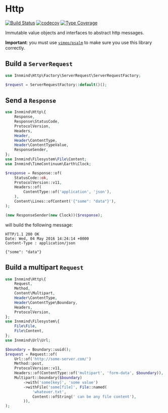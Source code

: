 # Http

[![Build Status](https://github.com/innmind/http/workflows/CI/badge.svg?branch=master)](https://github.com/innmind/http/actions?query=workflow%3ACI)
[![codecov](https://codecov.io/gh/innmind/http/branch/develop/graph/badge.svg)](https://codecov.io/gh/innmind/http)
[![Type Coverage](https://shepherd.dev/github/innmind/http/coverage.svg)](https://shepherd.dev/github/innmind/http)

Immutable value objects and interfaces to abstract http messages.

**Important**: you must use [`vimeo/psalm`](https://packagist.org/packages/vimeo/psalm) to make sure you use this library correctly.

## Build a `ServerRequest`

```php
use Innmind\Http\Factory\ServerRequest\ServerRequestFactory;

$request = ServerRequestFactory::default()();
```

## Send a `Response`

```php
use Innmind\Http\{
    Response,
    Response\StatusCode,
    ProtocolVersion,
    Headers,
    Header,
    Header\ContentType,
    Header\ContentTypeValue,
    ResponseSender,
};
use Innmind\Filesystem\File\Content;
use Innmind\TimeContinuum\Earth\Clock;

$response = Response::of(
    StatusCode::ok,
    ProtocolVersion::v11,
    Headers::of(
        ContentType::of('application', 'json'),
    ),
    Content\Lines::ofContent('{"some": "data"}'),
);

(new ResponseSender(new Clock))($response);
```

will build the following message:

```
HTTP/1.1 200 OK
Date: Wed, 04 May 2016 14:24:14 +0000
Content-Type : application/json

{"some": "data"}
```

## Build a multipart `Request`

```php
use Innmind\Http\{
    Request,
    Method,
    Content\Multipart,
    Header\ContentType,
    Header\ContentType\Boundary,
    Headers,
    ProtocolVersion,
};
use Innmind\Filesystem\{
    File\File,
    File\Content,
};
use Innmind\Url\Url;

$boundary = Boundary::uuid();
$request = Request::of(
    Url::of('http://some-server.com/')
    Method::post,
    ProtocolVersion::v11,
    Headers::of(ContentType::of('multipart', 'form-data', $boundary)),
    Multipart::boundary($boundary)
        ->with('some[key]', 'some value')
        ->withFile('some[file]', File::named(
            'whatever.txt',
            Content::ofString(' can be any file content'),
        )),
);
```
